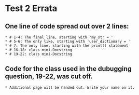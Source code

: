 
# Test 2 Errata

## One line of code spread out over 2 lines:
    * # 1-4: The final line, starting with 'my_str = '
    * # 5-6: The only like, starting with 'user_dictionary = '
    * # 7: The only line, starting with the print() statement
    * # 16-18: class mini-Docstring
    * # 19-22: class mini-Docstring

## Code for the class used in the dubugging question, 19-22, was cut off.
    * Additional page will be handed out. Write your name on it.